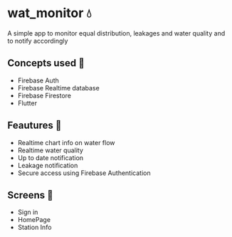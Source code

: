 # wat_monitor 💧

A simple app to monitor equal distribution, leakages and water quality and to notify accordingly

## Concepts used 📑

- Firebase Auth
- Firebase Realtime database
- Firebase Firestore
- Flutter

## Feautures 💎

- Realtime chart info on water flow
- Realtime water quality
- Up to date notification
- Leakage notification
- Secure access using Firebase Authentication

## Screens 📱

- Sign in
- HomePage
- Station Info
